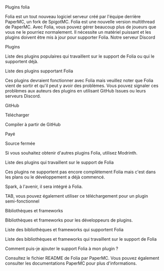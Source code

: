Plugins folia

Folia est un tout nouveau logiciel serveur créé par l'équipe derrière PaperMC, un fork de SpigotMC. Folia est une nouvelle version multithread de PaperMC. Avec Folia, vous pouvez gérer beaucoup plus de joueurs que vous ne le pourriez normalement. Il nécessite un matériel puissant et les plugins doivent être mis à jour pour supporter Folia.
Notre serveur Discord

Plugins

Liste des plugins populaires qui travaillent sur le support de Folia ou qui le supportent déjà.

Liste des plugins supportant Folia

Ces plugins devraient fonctionner avec Folia mais veuillez noter que Folia vient de sortir et qu'il peut y avoir des problèmes. Vous pouvez signaler ces problèmes aux auteurs des plugins en utilisant GitHub Issues ou leurs serveurs Discord.

GitHub

Télécharger

Compiler à partir de GitHub

Payé

Source fermée

Si vous souhaitez obtenir d'autres plugins Folia, utilisez Modrinth.

Liste des plugins qui travaillent sur le support de Folia

Ces plugins ne supportent pas encore complètement Folia mais c'est dans les plans ou le développement a déjà commencé.

Spark, à l'avenir, il sera intégré à Folia.

TAB, vous pouvez également utiliser ce téléchargement pour un plugin semi-fonctionnel

Bibliothèques et frameworks

Bibliothèques et frameworks pour les développeurs de plugins.

Liste des bibliothèques et frameworks qui supportent Folia

Liste des bibliothèques et frameworks qui travaillent sur le support de Folia

Comment puis-je ajouter le support Folia à mon plugin ?

Consultez le fichier README de Folia par PaperMC. Vous pouvez également consulter les documentations PaperMC pour plus d'informations.
